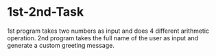# 1st-2nd-Task
1st program takes two numbers as input and does 4 different arithmetic operation.
2nd program takes the full name of the user as input and generate a custom greeting message.
